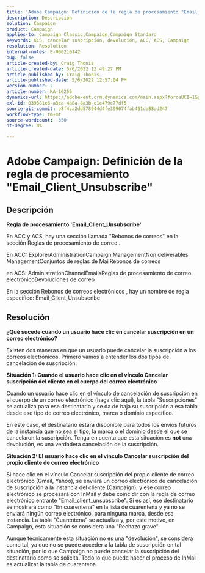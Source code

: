 ```yaml
---
title: 'Adobe Campaign: Definición de la regla de procesamiento "Email_Client_Unsubscribe"'
description: Descripción
solution: Campaign
product: Campaign
applies-to: Campaign Classic,Campaign,Campaign Standard
keywords: KCS, cancelar suscripción, devolución, ACC, ACS, Campaign
resolution: Resolution
internal-notes: E-000210142
bug: false
article-created-by: Craig Thonis
article-created-date: 5/6/2022 12:49:27 PM
article-published-by: Craig Thonis
article-published-date: 5/6/2022 12:57:04 PM
version-number: 2
article-number: KA-16256
dynamics-url: https://adobe-ent.crm.dynamics.com/main.aspx?forceUCI=1&pagetype=entityrecord&etn=knowledgearticle&id=95ff1df6-3acd-ec11-a7b5-6045bd00d4f5
exl-id: 039381e6-a3ca-4a8a-8a3b-c1e479c77df5
source-git-commit: e8f4ca2dd578944d4fe399074fab461de88ad247
workflow-type: tm+mt
source-wordcount: '350'
ht-degree: 0%

---
```


# Adobe Campaign: Definición de la regla de procesamiento &quot;Email_Client_Unsubscribe&quot;

## Descripción


<b>Regla de procesamiento &#39;Email_Client_Unsubscribe&#39;</b>

En ACC y ACS, hay una sección llamada &quot;Rebonos de correos&quot; en la sección Reglas de procesamiento de correo .

En ACC: ExplorerAdministrationCampaign ManagementNon deliverables ManagementConjuntos de reglas de MailRebonos de correos

en ACS: AdministrationChannelEmailsReglas de procesamiento de correo electrónicoDevoluciones de correo

En la sección Rebonos de correos electrónicos , hay un nombre de regla específico: Email_Client_Unsubscribe


## Resolución


<b>¿Qué sucede cuando un usuario hace clic en cancelar suscripción en un correo electrónico?</b>

Existen dos maneras en que un usuario puede cancelar la suscripción a los correos electrónicos. Primero vamos a entender los dos tipos de cancelación de suscripción:

<b>Situación 1: Cuando el usuario hace clic en el vínculo Cancelar suscripción del cliente en el cuerpo del correo electrónico</b>

Cuando un usuario hace clic en el vínculo de cancelación de suscripción en el cuerpo de un correo electrónico (haga clic aquí), la tabla &quot;Suscripciones&quot; se actualiza para ese destinatario y se da de baja su suscripción a esa tabla desde ese tipo de correo electrónico, marca o dominio específico.

En este caso, el destinatario estará disponible para todos los envíos futuros de la instancia que no sea el tipo, la marca o el dominio desde el que se cancelaron la suscripción. Tenga en cuenta que esta situación es <b>not</b> una devolución, es una verdadera cancelación de la suscripción.

<b>Situación 2: El usuario hace clic en el vínculo Cancelar suscripción del propio cliente de correo electrónico</b>

Si hace clic en el vínculo Cancelar suscripción del propio cliente de correo electrónico (Gmail, Yahoo), se enviará un correo electrónico de cancelación de suscripción a la instancia del cliente (Campaign), y ese correo electrónico se procesará con InMail y debe coincidir con la regla de correo electrónico entrante &quot;Email_client_unsubscribe&quot;. Si es así, ese destinatario se mostrará como &quot;En cuarentena&quot; en la lista de cuarentena y ya no se enviará ningún correo electrónico, para ninguna marca, desde esa instancia. La tabla &quot;Cuarentena&quot; se actualiza y, por este motivo, en Campaign, esta situación se considera una &quot;Rechazo grave&quot;.

Aunque técnicamente esta situación no es una &quot;devolución&quot;, se considera como tal, ya que no se puede acceder a la tabla de suscripción en tal situación, por lo que Campaign no puede cancelar la suscripción del destinatario como se solicita. Todo lo que puede hacer el proceso de InMail es actualizar la tabla de cuarentena.
